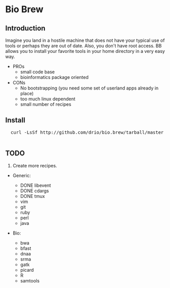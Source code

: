 # Bio Brew

## Introduction

Imagine you land in a hostile machine that does not have your typical use of tools or perhaps
they are out of date. Also, you don't have root access. BB allows you to install your 
favorite tools in your home directory in a very easy way. 

* PROs
  + small code base
  + bioinformatics package oriented
* CONs
  + No bootstrapping (you need some set of userland apps already in place)
  + too much linux dependent
  + small number of recipes

## Install

  <pre>
  curl -LsSf http://github.com/drio/bio.brew/tarball/master | tar xvz -C. --strip 1 
  </pre>

## TODO 

1. Create more recipes.
  * Generic:
    + DONE libevent
    + DONE cdargs
    + DONE tmux
    + vim
    + git
    + ruby  
    + perl
    + java

  * Bio:
    + bwa
    + bfast
    + dnaa
    + srma  
    + gatk
    + picard
    + R
    + samtools
